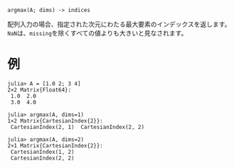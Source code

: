 ```
argmax(A; dims) -> indices
```

配列入力の場合、指定された次元にわたる最大要素のインデックスを返します。`NaN`は、`missing`を除くすべての値よりも大きいと見なされます。

# 例

```jldoctest
julia> A = [1.0 2; 3 4]
2×2 Matrix{Float64}:
 1.0  2.0
 3.0  4.0

julia> argmax(A, dims=1)
1×2 Matrix{CartesianIndex{2}}:
 CartesianIndex(2, 1)  CartesianIndex(2, 2)

julia> argmax(A, dims=2)
2×1 Matrix{CartesianIndex{2}}:
 CartesianIndex(1, 2)
 CartesianIndex(2, 2)
```
